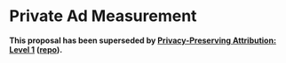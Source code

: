 # Private Ad Measurement

**This proposal has been superseded by
[Privacy-Preserving Attribution: Level 1](https://patcg.github.io/ppa-api/) ([repo](https://github.com/patcg/ppa-api)).**
